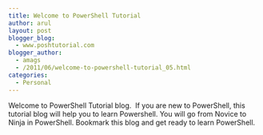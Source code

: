 ```yaml
---
title: Welcome to PowerShell Tutorial
author: arul
layout: post
blogger_blog:
  - www.poshtutorial.com
blogger_author:
  - amags
  - /2011/06/welcome-to-powershell-tutorial_05.html
categories:
  - Personal
---
```

<div>
  <div>
    <div>
      <div>
        Welcome to PowerShell Tutorial blog.  If you are new to PowerShell, this tutorial blog will help you to learn Powershell. You will go from Novice to Ninja in PowerShell. Bookmark this blog and get ready to learn PowerShell.
      </div>
    </div>
  </div>
</div>
